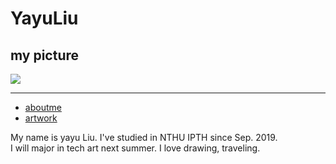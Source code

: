 <!DOCTYPE html>

<html>
<head>
  <tytle></tytle>
 
</head>

<body>


  <h1>YayuLiu</h1>
  <h2>my picture</h2>
  <img src="https://images.pexels.com/photos/3429761/pexels-photo-3429761.jpeg?auto=compress&cs=tinysrgb&dpr=2&w=500">
  <hr/>

<ul>
    <li><a href="#">aboutme</a></li>
    <li><a href="#">artwork</a></li>
 </ul>


<p>My name is yayu Liu. I've studied in NTHU IPTH since Sep. 2019.<br >
I will major in tech art next summer. I love drawing, traveling.<br >
</p>

</body>
</html>
